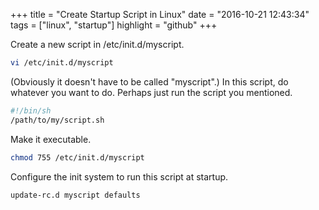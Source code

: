+++
title = "Create Startup Script in Linux"
date = "2016-10-21 12:43:34"
tags = ["linux", "startup"]
highlight = "github"
+++

Create a new script in /etc/init.d/myscript.

```sh
vi /etc/init.d/myscript
```

<!--more-->
(Obviously it doesn't have to be called "myscript".) In this script, do whatever you want to do. Perhaps just run the script you mentioned.

```sh
#!/bin/sh
/path/to/my/script.sh
```

Make it executable.

```sh
chmod 755 /etc/init.d/myscript
```

Configure the init system to run this script at startup.

```sh
update-rc.d myscript defaults
```
